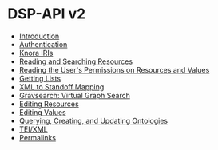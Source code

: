 <!---
 * Copyright © 2021 Data and Service Center for the Humanities and/or DaSCH Service Platform contributors.
 * SPDX-License-Identifier: Apache-2.0
-->

# DSP-API v2

- [Introduction](introduction.md)
- [Authentication](authentication.md)
- [Knora IRIs](knora-iris.md)
- [Reading and Searching Resources](reading-and-searching-resources.md)
- [Reading the User's Permissions on Resources and Values](reading-user-permissions.md)
- [Getting Lists](getting-lists.md)
- [XML to Standoff Mapping](xml-to-standoff-mapping.md)
- [Gravsearch: Virtual Graph Search](query-language.md)
- [Editing Resources](editing-resources.md)
- [Editing Values](editing-values.md)
- [Querying, Creating, and Updating Ontologies](ontology-information.md)
- [TEI/XML](tei-xml.md)
- [Permalinks](permalinks.md)

